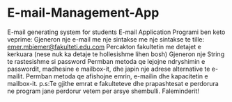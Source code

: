 # E-mail-Management-App
E-mail generating system for students
E-mail Application
Programi ben keto veprime:
Gjeneron nje e-mail me nje sintakse me nje sintakse te tille: emer.mbiemer@fakulteti.edu.com
Percakton fakultetin me detajet e kerkuara (nese nuk ka detaje te hollesishme lihen bosh)
Gjeneron nje String te rastesishme si password
Permban metoda qe lejojne ndryshimin e passwordit, madhesine e mailbox-it, dhe japin nje adrese alternative te e-mailit.
Permban metoda qe afishojne emrin, e-mailin dhe kapacitetin e mailbox-it.
p.s:Te gjithe emrat e fakulteteve dhe prapashtesat e perdorura ne program jane perdorur vetem per arsye shembulli. Faleminderit!
